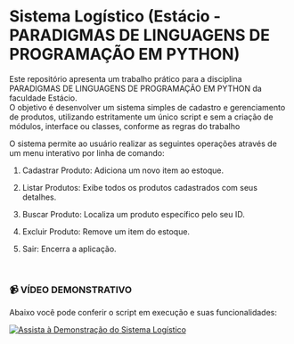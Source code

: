 # Sistema Logístico (Estácio - PARADIGMAS DE LINGUAGENS DE PROGRAMAÇÃO EM PYTHON)
Este repositório apresenta um trabalho prático para a disciplina PARADIGMAS DE LINGUAGENS DE PROGRAMAÇÃO EM PYTHON da faculdade Estácio. <br>
 O objetivo é desenvolver um sistema simples de cadastro e gerenciamento de produtos, utilizando estritamente um único script e sem a criação de módulos, interface ou classes, conforme as regras do trabalho

O sistema permite ao usuário realizar as seguintes operações através de um menu interativo por linha de comando:

1. Cadastrar Produto: Adiciona um novo item ao estoque.

2. Listar Produtos: Exibe todos os produtos cadastrados com seus detalhes.

3. Buscar Produto: Localiza um produto específico pelo seu ID.

4. Excluir Produto: Remove um item do estoque.

5. Sair: Encerra a aplicação.

<br>

### 📹 VÍDEO DEMONSTRATIVO

Abaixo você pode conferir o script em execução e suas funcionalidades:

[![Assista à Demonstração do Sistema Logístico](https://img.youtube.com/vi/MVfuJgpCBHg/maxresdefault.jpg)](https://youtu.be/MVfuJgpCBHg)
